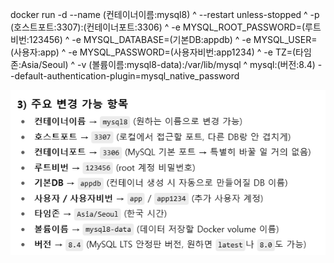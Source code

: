 docker run -d --name (컨테이너이름:mysql8) ^
  --restart unless-stopped ^
  -p (호스트포트:3307):(컨테이너포트:3306) ^
  -e MYSQL_ROOT_PASSWORD=(루트비번:123456) ^
  -e MYSQL_DATABASE=(기본DB:appdb) ^
  -e MYSQL_USER=(사용자:app) ^
  -e MYSQL_PASSWORD=(사용자비번:app1234) ^
  -e TZ=(타임존:Asia/Seoul) ^
  -v (볼륨이름:mysql8-data):/var/lib/mysql ^
  mysql:(버전:8.4) --default-authentication-plugin=mysql_native_password

![alt text](image-1.png)